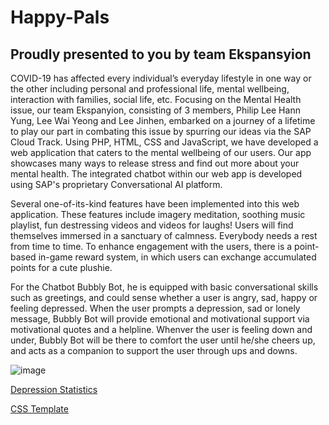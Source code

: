 # Happy-Pals
## Proudly presented to you by team Ekspansyion

COVID-19 has affected every individual’s everyday lifestyle in one way or the other including personal and professional life, mental wellbeing, interaction with families, social life, etc. Focusing on the Mental Health issue, our team Ekspanyion, consisting of 3 members, Philip Lee Hann Yung, Lee Wai Yeong and Lee Jinhen, embarked on a journey of a lifetime to play our part in combating this issue by spurring our ideas via the SAP Cloud Track. Using PHP, HTML, CSS and JavaScript, we have developed a web application that caters to the mental wellbeing of our users. Our app showcases many ways to release stress and find out more about your mental health. The integrated chatbot within our web app is developed using SAP's proprietary Conversational AI platform.

Several one-of-its-kind features have been implemented into this web application. These features include imagery meditation, soothing music playlist, fun destressing videos and videos for laughs! Users will find themselves immersed in a sanctuary of calmness. Everybody needs a rest from time to time. To enhance engagement with the users, there is a point-based in-game reward system, in which users can exchange accumulated points for a cute plushie.



For the Chatbot Bubbly Bot, he is equipped with basic conversational skills such as greetings, and could sense whether a user is angry, sad, happy or feeling depressed. When the user prompts a depression, sad or lonely message, Bubbly Bot will provide emotional and motivational support via motivational quotes and a helpline. Whenver the user is feeling down and under, Bubbly Bot will be there to comfort the user until he/she cheers up, and acts as a companion to support the user through ups and downs.

![image](https://user-images.githubusercontent.com/66330052/109394928-9b0dde80-7964-11eb-8f4b-80a186eb9071.png)




[Depression Statistics](https://www.google.com/search?q=mental+health+age-groups&rlz=1C1CHBF_enMY868MY868&oq=mental+health+age-groups&aqs=chrome..69i57j0i22i30l4j0i390l3.6415j0j7&sourceid=chrome&ie=UTF-8)

[CSS Template](https://nicepage.com/s/206881/tours-nature-and-widlife-css-template)
